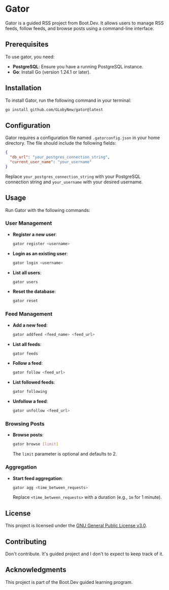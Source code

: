 # Gator

Gator is a guided RSS project from Boot.Dev. It allows users to manage RSS feeds, follow feeds, and browse posts using a command-line interface.

## Prerequisites

To use gator, you need:

- **PostgreSQL**: Ensure you have a running PostgreSQL instance.
- **Go**: Install Go (version 1.24.1 or later).

## Installation

To install Gator, run the following command in your terminal:

```bash
go install github.com/GLobyNew/gator@latest
```

## Configuration

Gator requires a configuration file named `.gatorconfig.json` in your home directory. The file should include the following fields:

```json
{
  "db_url": "your_postgres_connection_string",
  "current_user_name": "your_username"
}
```

Replace `your_postgres_connection_string` with your PostgreSQL connection string and `your_username` with your desired username.

## Usage

Run Gator with the following commands:

### User Management

- **Register a new user**:
  ```bash
  gator register <username>
  ```
- **Login as an existing user**:
  ```bash
  gator login <username>
  ```
- **List all users**:
  ```bash
  gator users
  ```
- **Reset the database**:
  ```bash
  gator reset
  ```

### Feed Management

- **Add a new feed**:
  ```bash
  gator addfeed <feed_name> <feed_url>
  ```
- **List all feeds**:
  ```bash
  gator feeds
  ```
- **Follow a feed**:
  ```bash
  gator follow <feed_url>
  ```
- **List followed feeds**:
  ```bash
  gator following
  ```
- **Unfollow a feed**:
  ```bash
  gator unfollow <feed_url>
  ```

### Browsing Posts

- **Browse posts**:
  ```bash
  gator browse [limit]
  ```
  The `limit` parameter is optional and defaults to 2.

### Aggregation

- **Start feed aggregation**:
  ```bash
  gator agg <time_between_requests>
  ```
  Replace `<time_between_requests>` with a duration (e.g., `1m` for 1 minute).

## License

This project is licensed under the [GNU General Public License v3.0](LICENSE).

## Contributing

Don't contribute. It's guided project and I don't to expect to keep track of it.

## Acknowledgments

This project is part of the Boot.Dev guided learning program.
